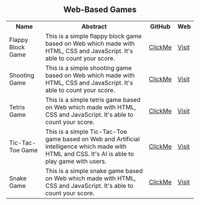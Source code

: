 <h2 align="center">Web-Based Games</h2>

<table>
  <tr>
    <th>Name</th>
    <th>Abstract</th>
    <th>GitHub</th>
    <th>Web</th>
  </tr>
  <tr>
    <td>Flappy Block Game</td>
    <td>This is a simple flappy block game based on Web which made with HTML, CSS and JavaScript. It's able to count your score.</td>
    <td><a href="https://github.com/mdrakibulislam-zero/WebFlappyBlockGame">ClickMe</a></td>
    <td><a href="https://mdrakibulislam-zero.github.io/WebFlappyBlockGame/">Visit</a></td>
  </tr>
  <tr>
    <td>Shooting Game</td>
    <td>This is a simple shooting game based on Web which made with HTML, CSS and JavaScript. It's able to count your score.</td>
    <td><a href="https://github.com/mdrakibulislam-zero/WebShootingGame">ClickMe</a></td>
    <td><a href="https://mdrakibulislam-zero.github.io/WebShootingGame/">Visit</a></td>
  </tr>
  <tr>
    <td>Tetris Game</td>
    <td>This is a simple tetris game based on Web which made with HTML, CSS and JavaScript. It's able to count your score.</td>
    <td><a href="https://github.com/mdrakibulislam-zero/WebTetrisGame">ClickMe</a></td>
    <td><a href="https://mdrakibulislam-zero.github.io/WebTetrisGame/">Visit</a></td>
  </tr>
  <tr>
    <td>Tic-Tac-Toe Game</td>
    <td>This is a simple Tic-Tac-Toe game based on Web and Artificial intelligence which made with HTML and CSS. It's AI is able to play game with users.</td>
    <td><a href="https://github.com/mdrakibulislam-zero/WebTicTacToeGame">ClickMe</a></td>
    <td><a href="https://mdrakibulislam-zero.github.io/WebTicTacToeGame/">Visit</a></td>
  </tr>
  <tr>
    <td>Snake Game</td>
    <td>This is a simple snake game based on Web which made with HTML, CSS and JavaScript. It's able to count your score.</td>
    <td><a href="https://github.com/mdrakibulislam-zero/WebSnakeGame">ClickMe</a></td>
    <td><a href="https://mdrakibulislam-zero.github.io/WebSnakeGame/">Visit</a></td>
  </tr>
</table>
